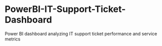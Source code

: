 # PowerBI-IT-Support-Ticket-Dashboard
Power BI dashboard analyzing IT support ticket performance and service metrics
